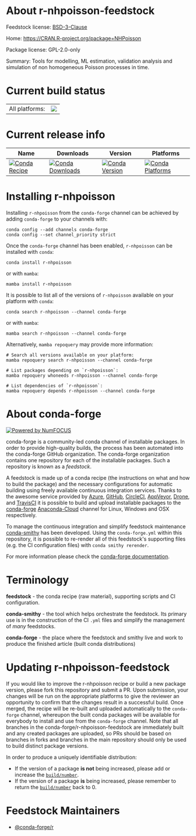 About r-nhpoisson-feedstock
===========================

Feedstock license: [BSD-3-Clause](https://github.com/conda-forge/r-nhpoisson-feedstock/blob/main/LICENSE.txt)

Home: https://CRAN.R-project.org/package=NHPoisson

Package license: GPL-2.0-only

Summary: Tools for modelling, ML estimation, validation analysis and simulation of non homogeneous Poisson processes in time.

Current build status
====================


<table><tr><td>All platforms:</td>
    <td>
      <a href="https://dev.azure.com/conda-forge/feedstock-builds/_build/latest?definitionId=9747&branchName=main">
        <img src="https://dev.azure.com/conda-forge/feedstock-builds/_apis/build/status/r-nhpoisson-feedstock?branchName=main">
      </a>
    </td>
  </tr>
</table>

Current release info
====================

| Name | Downloads | Version | Platforms |
| --- | --- | --- | --- |
| [![Conda Recipe](https://img.shields.io/badge/recipe-r--nhpoisson-green.svg)](https://anaconda.org/conda-forge/r-nhpoisson) | [![Conda Downloads](https://img.shields.io/conda/dn/conda-forge/r-nhpoisson.svg)](https://anaconda.org/conda-forge/r-nhpoisson) | [![Conda Version](https://img.shields.io/conda/vn/conda-forge/r-nhpoisson.svg)](https://anaconda.org/conda-forge/r-nhpoisson) | [![Conda Platforms](https://img.shields.io/conda/pn/conda-forge/r-nhpoisson.svg)](https://anaconda.org/conda-forge/r-nhpoisson) |

Installing r-nhpoisson
======================

Installing `r-nhpoisson` from the `conda-forge` channel can be achieved by adding `conda-forge` to your channels with:

```
conda config --add channels conda-forge
conda config --set channel_priority strict
```

Once the `conda-forge` channel has been enabled, `r-nhpoisson` can be installed with `conda`:

```
conda install r-nhpoisson
```

or with `mamba`:

```
mamba install r-nhpoisson
```

It is possible to list all of the versions of `r-nhpoisson` available on your platform with `conda`:

```
conda search r-nhpoisson --channel conda-forge
```

or with `mamba`:

```
mamba search r-nhpoisson --channel conda-forge
```

Alternatively, `mamba repoquery` may provide more information:

```
# Search all versions available on your platform:
mamba repoquery search r-nhpoisson --channel conda-forge

# List packages depending on `r-nhpoisson`:
mamba repoquery whoneeds r-nhpoisson --channel conda-forge

# List dependencies of `r-nhpoisson`:
mamba repoquery depends r-nhpoisson --channel conda-forge
```


About conda-forge
=================

[![Powered by
NumFOCUS](https://img.shields.io/badge/powered%20by-NumFOCUS-orange.svg?style=flat&colorA=E1523D&colorB=007D8A)](https://numfocus.org)

conda-forge is a community-led conda channel of installable packages.
In order to provide high-quality builds, the process has been automated into the
conda-forge GitHub organization. The conda-forge organization contains one repository
for each of the installable packages. Such a repository is known as a *feedstock*.

A feedstock is made up of a conda recipe (the instructions on what and how to build
the package) and the necessary configurations for automatic building using freely
available continuous integration services. Thanks to the awesome service provided by
[Azure](https://azure.microsoft.com/en-us/services/devops/), [GitHub](https://github.com/),
[CircleCI](https://circleci.com/), [AppVeyor](https://www.appveyor.com/),
[Drone](https://cloud.drone.io/welcome), and [TravisCI](https://travis-ci.com/)
it is possible to build and upload installable packages to the
[conda-forge](https://anaconda.org/conda-forge) [Anaconda-Cloud](https://anaconda.org/)
channel for Linux, Windows and OSX respectively.

To manage the continuous integration and simplify feedstock maintenance
[conda-smithy](https://github.com/conda-forge/conda-smithy) has been developed.
Using the ``conda-forge.yml`` within this repository, it is possible to re-render all of
this feedstock's supporting files (e.g. the CI configuration files) with ``conda smithy rerender``.

For more information please check the [conda-forge documentation](https://conda-forge.org/docs/).

Terminology
===========

**feedstock** - the conda recipe (raw material), supporting scripts and CI configuration.

**conda-smithy** - the tool which helps orchestrate the feedstock.
                   Its primary use is in the construction of the CI ``.yml`` files
                   and simplify the management of *many* feedstocks.

**conda-forge** - the place where the feedstock and smithy live and work to
                  produce the finished article (built conda distributions)


Updating r-nhpoisson-feedstock
==============================

If you would like to improve the r-nhpoisson recipe or build a new
package version, please fork this repository and submit a PR. Upon submission,
your changes will be run on the appropriate platforms to give the reviewer an
opportunity to confirm that the changes result in a successful build. Once
merged, the recipe will be re-built and uploaded automatically to the
`conda-forge` channel, whereupon the built conda packages will be available for
everybody to install and use from the `conda-forge` channel.
Note that all branches in the conda-forge/r-nhpoisson-feedstock are
immediately built and any created packages are uploaded, so PRs should be based
on branches in forks and branches in the main repository should only be used to
build distinct package versions.

In order to produce a uniquely identifiable distribution:
 * If the version of a package **is not** being increased, please add or increase
   the [``build/number``](https://docs.conda.io/projects/conda-build/en/latest/resources/define-metadata.html#build-number-and-string).
 * If the version of a package **is** being increased, please remember to return
   the [``build/number``](https://docs.conda.io/projects/conda-build/en/latest/resources/define-metadata.html#build-number-and-string)
   back to 0.

Feedstock Maintainers
=====================

* [@conda-forge/r](https://github.com/conda-forge/r/)

